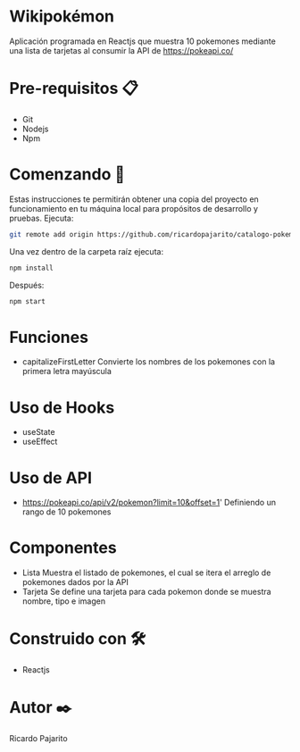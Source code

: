 # Wikipokémon
Aplicación programada en Reactjs que muestra 10 pokemones mediante una lista de tarjetas al consumir la API de https://pokeapi.co/

# Pre-requisitos 📋
* Git
* Nodejs
* Npm

# Comenzando 🚀
Estas instrucciones te permitirán obtener una copia del proyecto en funcionamiento en tu máquina local para propósitos de desarrollo y pruebas.
Ejecuta:
```bash
git remote add origin https://github.com/ricardopajarito/catalogo-pokemones.git
```
Una vez dentro de la carpeta raíz ejecuta:
```bash
npm install
```
Después:
```bash
npm start
```

# Funciones
* capitalizeFirstLetter
Convierte los nombres de los pokemones con la primera letra mayúscula

# Uso de Hooks
* useState
* useEffect

# Uso de API
* https://pokeapi.co/api/v2/pokemon?limit=10&offset=1'
Definiendo un rango de 10 pokemones

# Componentes
* Lista
Muestra el listado de pokemones, el cual se itera el arreglo de pokemones dados por la API
* Tarjeta
Se define una tarjeta para cada pokemon donde se muestra nombre, tipo e imagen

# Construido con 🛠️
* Reactjs

# Autor ✒️
Ricardo Pajarito

